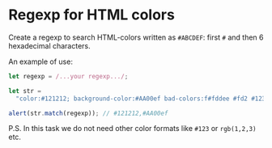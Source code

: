# Regexp for HTML colors

Create a regexp to search HTML-colors written as `#ABCDEF`: first `#` and then 6 hexadecimal characters.

An example of use:

```js
let regexp = /...your regexp.../;

let str =
  "color:#121212; background-color:#AA00ef bad-colors:f#fddee #fd2 #12345678";

alert(str.match(regexp)); // #121212,#AA00ef
```

P.S. In this task we do not need other color formats like `#123` or `rgb(1,2,3)` etc.
